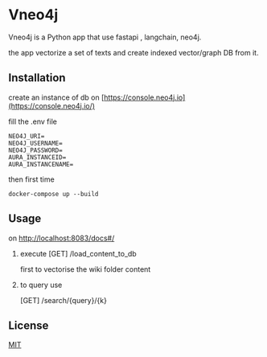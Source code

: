 # Vneo4j

Vneo4j is a Python app that use fastapi , langchain, neo4j.

the app vectorize a set of texts and create indexed vector/graph DB from it.  

## Installation

create an instance of db on [https://console.neo4j.io](https://console.neo4j.io/)

fill the .env file
```code
NEO4J_URI=
NEO4J_USERNAME=
NEO4J_PASSWORD=
AURA_INSTANCEID=
AURA_INSTANCENAME=
```

then first time

```code
docker-compose up --build
```

## Usage

on [http://localhost:8083/docs#/](http://localhost:8083/docs#/)

1. execute [GET] /load_content_to_db 

   first to vectorise the wiki folder content 

2. to query use 

   [GET] /search/{query}/{k}

## License

[MIT](https://choosealicense.com/licenses/mit/)